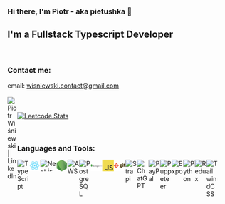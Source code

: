 ### Hi there, I'm Piotr - aka pietushka 👋

## I'm a Fullstack Typescript Developer

<br />

### Contact me:
email: wisniewski.contact@gmail.com
<br />
<br />
[<img align="left" alt="Piotr Wiśniewski | LinkedIn" width="22px" src="https://cdn.jsdelivr.net/npm/simple-icons@v3/icons/linkedin.svg" />][linkedin]
<br />
<br />
[![Leetcode Stats](https://leetcard.jacoblin.cool/pietrushka?ext=heatmap)](https://leetcode.com/pietrushka)

<br />

### Languages and Tools:

<img align="left" alt="TypeScript" width="26px" src="https://static-00.iconduck.com/assets.00/typescript-icon-icon-1024x1024-vh3pfez8.png" />
<img align="left" alt="React" width="26px" src="https://raw.githubusercontent.com/github/explore/80688e429a7d4ef2fca1e82350fe8e3517d3494d/topics/react/react.png" />
<img align="left" alt="Next.js" width="35px" height="26px" src="https://github.com/pietrushka/pietrushka/assets/64398268/9fd0c69d-0e3e-4b74-a096-7a481196dc7d" />
<img align="left" alt="Node.js" width="26px" src="https://raw.githubusercontent.com/github/explore/80688e429a7d4ef2fca1e82350fe8e3517d3494d/topics/nodejs/nodejs.png" />
<img align="left" alt="AWS" width="26px" src="https://static-00.iconduck.com/assets.00/general-awscloud-icon-512x512-tq2r4lgg.png" />
<img align="left" alt="PostgreSQL" width="26px" src="https://github.com/pietrushka/pietrushka/assets/64398268/bf16a88c-1264-4aa8-abd2-4101d3da265b" />
<img align="left" alt="MongoDB" width="26px" src="https://raw.githubusercontent.com/github/explore/80688e429a7d4ef2fca1e82350fe8e3517d3494d/topics/mongodb/mongodb.png" />
<img align="left" alt="JavaScript" width="26px" src="https://raw.githubusercontent.com/github/explore/80688e429a7d4ef2fca1e82350fe8e3517d3494d/topics/javascript/javascript.png" />
<img align="left" alt="Git" width="26px" src="https://raw.githubusercontent.com/github/explore/80688e429a7d4ef2fca1e82350fe8e3517d3494d/topics/git/git.png" />
<img align="left" alt="Strapi" width="26px" src="https://user-images.githubusercontent.com/7290508/63862944-b41f8300-c9ad-11e9-8483-737248e91f40.png" />
<img align="left" alt="ChatGPT" width="26px" src="https://github.com/pietrushka/pietrushka/assets/64398268/fa696f60-072d-4820-b90d-0848053921a0" />
<img align="left" alt="PayPal" width="26px" src="https://github.com/pietrushka/pietrushka/assets/64398268/291beded-89b9-4fdd-a9f9-ce5989f7bf51" />
<img align="left" alt="Puppeteer" width="26px" src="https://github.com/pietrushka/pietrushka/assets/64398268/678d2326-7ae0-4cd4-921c-70b93900a097" />
<img align="left" alt="Expo" width="26px" src="https://github.com/pietrushka/pietrushka/assets/64398268/31dafcd8-925e-4732-9ec8-b95cc01d6901" />
<img align="left" alt="Python" width="26px" src="https://github.com/pietrushka/pietrushka/assets/64398268/4b324132-b3f3-49e6-bc22-fa6c8a505aca" />
<img align="left" alt="Redux" width="26px" src="https://github.com/pietrushka/pietrushka/assets/64398268/fec13fab-4a6b-4241-bee7-a06b88b90581" />
<img align="left" alt="TailwindCSS" width="26px" src="https://github.com/pietrushka/pietrushka/assets/64398268/3331cbfb-ab90-4234-849f-034593769f5f" />







[website]: https://piotrwisniewski.me
[linkedin]: https://www.linkedin.com/in/piotr-wi%C5%9Bniewski-94136b1a7/
[leetcode]: https://leetcode.com/pietrushka/


